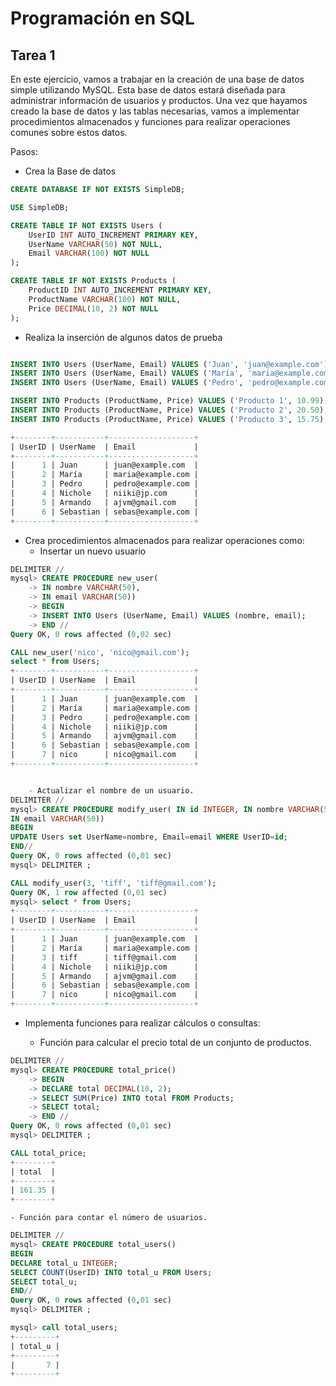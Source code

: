 # Programación en SQL
## Tarea 1

En este ejercicio, vamos a trabajar en la creación de una base de datos simple utilizando MySQL. Esta base de datos estará diseñada para administrar información de usuarios y productos. Una vez que hayamos creado la base de datos y las tablas necesarias, vamos a implementar procedimientos almacenados y funciones para realizar operaciones comunes sobre estos datos.

Pasos:
- Crea la Base de datos
```sql
CREATE DATABASE IF NOT EXISTS SimpleDB;

USE SimpleDB;

CREATE TABLE IF NOT EXISTS Users (
    UserID INT AUTO_INCREMENT PRIMARY KEY,
    UserName VARCHAR(50) NOT NULL,
    Email VARCHAR(100) NOT NULL
);

CREATE TABLE IF NOT EXISTS Products (
    ProductID INT AUTO_INCREMENT PRIMARY KEY,
    ProductName VARCHAR(100) NOT NULL,
    Price DECIMAL(10, 2) NOT NULL
);
```

- Realiza la inserción de algunos datos de prueba
```sql

INSERT INTO Users (UserName, Email) VALUES ('Juan', 'juan@example.com');
INSERT INTO Users (UserName, Email) VALUES ('María', 'maria@example.com');
INSERT INTO Users (UserName, Email) VALUES ('Pedro', 'pedro@example.com');

INSERT INTO Products (ProductName, Price) VALUES ('Producto 1', 10.99);
INSERT INTO Products (ProductName, Price) VALUES ('Producto 2', 20.50);
INSERT INTO Products (ProductName, Price) VALUES ('Producto 3', 15.75);

+--------+-----------+-------------------+
| UserID | UserName  | Email             |
+--------+-----------+-------------------+
|      1 | Juan      | juan@example.com  |
|      2 | María     | maria@example.com |
|      3 | Pedro     | pedro@example.com |
|      4 | Nichole   | niiki@jp.com      |
|      5 | Armando   | ajvm@gmail.com    |
|      6 | Sebastian | sebas@example.com |
+--------+-----------+-------------------+
```
- Crea procedimientos almacenados para realizar operaciones como:
    - Insertar un nuevo usuario
```sql
DELIMITER //
mysql> CREATE PROCEDURE new_user(
    -> IN nombre VARCHAR(50),
    -> IN email VARCHAR(50))
    -> BEGIN
    -> INSERT INTO Users (UserName, Email) VALUES (nombre, email);
    -> END //
Query OK, 0 rows affected (0,02 sec)

CALL new_user('nico', 'nico@gmail.com');
select * from Users;
+--------+-----------+-------------------+
| UserID | UserName  | Email             |
+--------+-----------+-------------------+
|      1 | Juan      | juan@example.com  |
|      2 | María     | maria@example.com |
|      3 | Pedro     | pedro@example.com |
|      4 | Nichole   | niiki@jp.com      |
|      5 | Armando   | ajvm@gmail.com    |
|      6 | Sebastian | sebas@example.com |
|      7 | nico      | nico@gmail.com    |
+--------+-----------+-------------------+
```

```sql

    - Actualizar el nombre de un usuario.
DELIMITER //
mysql> CREATE PROCEDURE modify_user( IN id INTEGER, IN nombre VARCHAR(50),
IN email VARCHAR(50))
BEGIN
UPDATE Users set UserName=nombre, Email=email WHERE UserID=id;
END//
Query OK, 0 rows affected (0,01 sec)
mysql> DELIMITER ;

CALL modify_user(3, 'tiff', 'tiff@gmail.com');
Query OK, 1 row affected (0,01 sec)
mysql> select * from Users;
+--------+-----------+-------------------+
| UserID | UserName  | Email             |
+--------+-----------+-------------------+
|      1 | Juan      | juan@example.com  |
|      2 | María     | maria@example.com |
|      3 | tiff      | tiff@gmail.com    |
|      4 | Nichole   | niiki@jp.com      |
|      5 | Armando   | ajvm@gmail.com    |
|      6 | Sebastian | sebas@example.com |
|      7 | nico      | nico@gmail.com    |
+--------+-----------+-------------------+
```

- Implementa funciones para realizar cálculos o consultas:

    - Función para calcular el precio total de un conjunto de productos.
```sql
DELIMITER //
mysql> CREATE PROCEDURE total_price()
    -> BEGIN
    -> DECLARE total DECIMAL(10, 2);
    -> SELECT SUM(Price) INTO total FROM Products;
    -> SELECT total;
    -> END //
Query OK, 0 rows affected (0,01 sec)
mysql> DELIMITER ;

CALL total_price;
+--------+
| total  |
+--------+
| 161.35 |
+--------+
```
    - Función para contar el número de usuarios.
```sql
DELIMITER //
mysql> CREATE PROCEDURE total_users()
BEGIN
DECLARE total_u INTEGER;
SELECT COUNT(UserID) INTO total_u FROM Users;
SELECT total_u;
END//
Query OK, 0 rows affected (0,01 sec)
mysql> DELIMITER ;

mysql> call total_users;
+---------+
| total_u |
+---------+
|       7 |
+---------+
```








